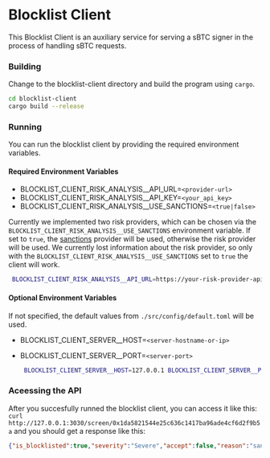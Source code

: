 # Blocklist Client
This Blocklist Client is an auxiliary service for serving a sBTC signer in the process of handling sBTC requests.

### Building
Change to the blocklist-client directory and build the program using `cargo`.

   ```bash
   cd blocklist-client
   cargo build --release
   ```
### Running
You can run the blocklist client by providing the required environment variables.

#### Required Environment Variables
- BLOCKLIST_CLIENT_RISK_ANALYSIS__API_URL=`<provider-url>`
- BLOCKLIST_CLIENT_RISK_ANALYSIS__API_KEY=`<your_api_key>`
- BLOCKLIST_CLIENT_RISK_ANALYSIS__USE_SANCTIONS=`<true|false>`

Currently we implemented two risk providers, which can be chosen via the `BLOCKLIST_CLIENT_RISK_ANALYSIS__USE_SANCTIONS` environment variable. If set to `true`, the [sanctions](https://public.chainalysis.com/docs/index.html#introduction) provider will be used, otherwise the risk provider will be used. We currently lost information about the risk provider, so only with the `BLOCKLIST_CLIENT_RISK_ANALYSIS__USE_SANCTIONS` set to `true` the client will work.

   ```bash
    BLOCKLIST_CLIENT_RISK_ANALYSIS__API_URL=https://your-risk-provider-api.com/ BLOCKLIST_CLIENT_RISK_ANALYSIS__API_KEY=your_api_key BLOCKLIST_CLIENT_RISK_ANALYSIS__USE_SANCTIONS=true ../target/release/blocklist-client 
   ```

#### Optional Environment Variables
If not specified, the default values from `./src/config/default.toml` will be used.
- BLOCKLIST_CLIENT_SERVER__HOST=`<server-hostname-or-ip>`
- BLOCKLIST_CLIENT_SERVER__PORT=`<server-port>`

   ```bash
    BLOCKLIST_CLIENT_SERVER__HOST=127.0.0.1 BLOCKLIST_CLIENT_SERVER__PORT=8080 BLOCKLIST_CLIENT_RISK_ANALYSIS__API_URL=https://your-risk-provider-api.com/ BLOCKLIST_CLIENT_RISK_ANALYSIS__API_KEY=your_api_key BLOCKLIST_CLIENT_RISK_ANALYSIS__USE_SANCTIONS=true  ../target/release/blocklist-client 
   ```


### Aceessing the API

After you succesfully runned the blocklist client, you can access it like this:
`curl http://127.0.0.1:3030/screen/0x1da5821544e25c636c1417ba96ade4cf6d2f9b5a`
and you should get a response like this:
```json
{"is_blocklisted":true,"severity":"Severe","accept":false,"reason":"sanctions"}%
```